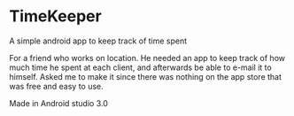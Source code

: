 # TimeKeeper
A simple android app to keep track of time spent

For a friend who works on location. He needed an app to keep track of how much time he spent at each client, and afterwards be able to e-mail it to himself. Asked me to make it since there was nothing on the app store that was free and easy to use.

Made in Android studio 3.0
